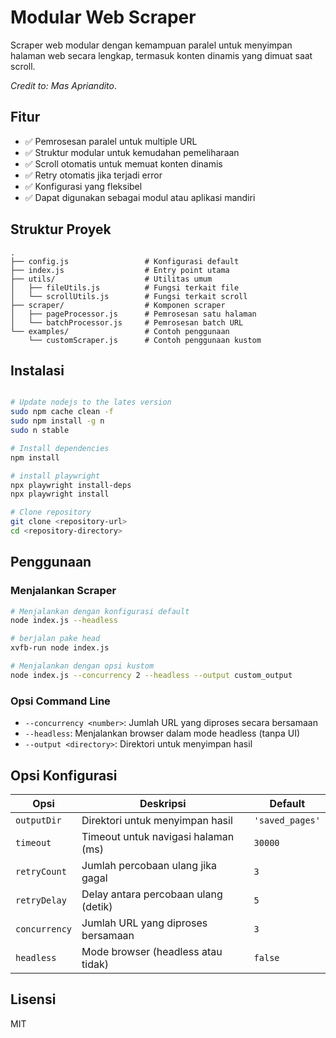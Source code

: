 # Modular Web Scraper

Scraper web modular dengan kemampuan paralel untuk menyimpan halaman web secara lengkap, termasuk konten dinamis yang dimuat saat scroll.

_Credit to: Mas Apriandito_.

## Fitur

- ✅ Pemrosesan paralel untuk multiple URL
- ✅ Struktur modular untuk kemudahan pemeliharaan
- ✅ Scroll otomatis untuk memuat konten dinamis
- ✅ Retry otomatis jika terjadi error
- ✅ Konfigurasi yang fleksibel
- ✅ Dapat digunakan sebagai modul atau aplikasi mandiri

## Struktur Proyek

```
.
├── config.js                 # Konfigurasi default
├── index.js                  # Entry point utama
├── utils/                    # Utilitas umum
│   ├── fileUtils.js          # Fungsi terkait file
│   └── scrollUtils.js        # Fungsi terkait scroll
├── scraper/                  # Komponen scraper
│   ├── pageProcessor.js      # Pemrosesan satu halaman
│   └── batchProcessor.js     # Pemrosesan batch URL
└── examples/                 # Contoh penggunaan
    └── customScraper.js      # Contoh penggunaan kustom
```

## Instalasi

```bash

# Update nodejs to the lates version
sudo npm cache clean -f
sudo npm install -g n
sudo n stable

# Install dependencies
npm install

# install playwright
npx playwright install-deps
npx playwright install

# Clone repository
git clone <repository-url>
cd <repository-directory>
```

## Penggunaan

### Menjalankan Scraper

```bash
# Menjalankan dengan konfigurasi default
node index.js --headless

# berjalan pake head
xvfb-run node index.js

# Menjalankan dengan opsi kustom
node index.js --concurrency 2 --headless --output custom_output
```

### Opsi Command Line

- `--concurrency <number>`: Jumlah URL yang diproses secara bersamaan
- `--headless`: Menjalankan browser dalam mode headless (tanpa UI)
- `--output <directory>`: Direktori untuk menyimpan hasil

## Opsi Konfigurasi

| Opsi | Deskripsi | Default |
|------|-----------|---------|
| `outputDir` | Direktori untuk menyimpan hasil | `'saved_pages'` |
| `timeout` | Timeout untuk navigasi halaman (ms) | `30000` |
| `retryCount` | Jumlah percobaan ulang jika gagal | `3` |
| `retryDelay` | Delay antara percobaan ulang (detik) | `5` |
| `concurrency` | Jumlah URL yang diproses bersamaan | `3` |
| `headless` | Mode browser (headless atau tidak) | `false` |

## Lisensi

MIT 

